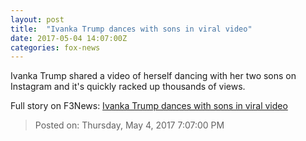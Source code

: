 ```yaml
---
layout: post
title:  "Ivanka Trump dances with sons in viral video"
date: 2017-05-04 14:07:00Z
categories: fox-news
---
```


Ivanka Trump shared a video of herself dancing with her two sons on Instagram and it's quickly racked up thousands of views.


Full story on F3News: [Ivanka Trump dances with sons in viral video](http://www.f3nws.com/n/AgNSPD)

> Posted on: Thursday, May 4, 2017 7:07:00 PM
